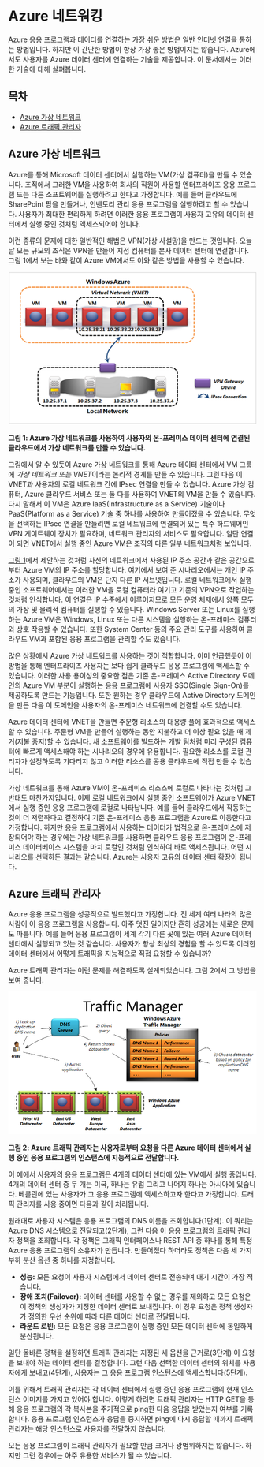 # Azure 네트워킹

Azure 응용 프로그램과 데이터를 연결하는 가장 쉬운 방법은 일반 인터넷 연결을 통하는 방법입니다. 하지만 이 간단한 방법이 항상 가장 좋은 방법이지는 않습니다. Azure에서도 사용자를 Azure 데이터 센터에 연결하는 기술을 제공합니다. 이 문서에서는 이러한 기술에 대해 살펴봅니다.

## 목차

-   [Azure 가상 네트워크][]
-   [Azure 트래픽 관리자][]

<a name="Vnet"></a>

## Azure 가상 네트워크

Azure를 통해 Microsoft 데이터 센터에서 실행하는 VM(가상 컴퓨터)을 만들 수 있습니다. 조직에서 그러한 VM을 사용하여 회사의 직원이 사용할 엔터프라이즈 응용 프로그램 또는 다른 소프트웨어를 실행하려고 한다고 가정합니다. 예를 들어 클라우드에 SharePoint 팜을 만들거나, 인벤토리 관리 응용 프로그램을 실행하려고 할 수 있습니다. 사용자가 최대한 편리하게 하려면 이러한 응용 프로그램이 사용자 고유의 데이터 센터에서 실행 중인 것처럼 액세스되어야 합니다.

이런 종류의 문제에 대한 일반적인 해법은 VPN(가상 사설망)을 만드는 것입니다. 오늘날 모든 규모의 조직은 VPN을 만들어 지점 컴퓨터를 본사 데이터 센터에 연결합니다. 그림 1에서 보는 바와 같이 Azure VM에서도 이와 같은 방법을 사용할 수 있습니다.

<a name="Fig1"></a>

![01\_Networking][]

**그림 1: Azure 가상 네트워크를 사용하여 사용자의 온-프레미스 데이터 센터에 연결된 클라우드에서 가상 네트워크를 만들 수 있습니다.**

그림에서 알 수 있듯이 Azure 가상 네트워크를 통해 Azure 데이터 센터에서 VM 그룹에 *가상 네트워크 또는 VNET*이라는 논리적 경계를 만들 수 있습니다. 그런 다음 이 VNET과 사용자의 로컬 네트워크 간에 IPsec 연결을 만들 수 있습니다. Azure 가상 컴퓨터, Azure 클라우드 서비스 또는 둘 다를 사용하여 VNET의 VM을 만들 수 있습니다. 다시 말해서 이 VM은 Azure IaaS(Infrastructure as a Service) 기술이나 PaaS(Platform as a Service) 기술 중 하나를 사용하여 만들어졌을 수 있습니다.
무엇을 선택하든 IPsec 연결을 만들려면 로컬 네트워크에 연결되어 있는 특수 하드웨어인 VPN 게이트웨이 장치가 필요하며, 네트워크 관리자의 서비스도 필요합니다. 일단 연결이 되면 VNET에서 실행 중인 Azure VM은 조직의 다른 일부 네트워크처럼 보입니다.

[그림 1][]에서 제안하는 것처럼 자신의 네트워크에서 사용된 IP 주소 공간과 같은 공간으로부터 Azure VM의 IP 주소를 할당합니다. 여기에서 보여 준 시나리오에서는 개인 IP 주소가 사용되며, 클라우드의 VM은 단지 다른 IP 서브넷입니다. 로컬 네트워크에서 실행 중인 소프트웨어에서는 이러한 VM을 로컬 컴퓨터라 여기고 기존의 VPN으로 작업하는 것처럼 인식합니다. 이 연결은 IP 수준에서 이루어지므로 모든 운영 체제에서 양쪽 모두의 가상 및 물리적 컴퓨터를 실행할 수 있습니다. Windows Server 또는 Linux를 실행하는 Azure VM은 Windows, Linux 또는 다른 시스템을 실행하는 온-프레미스 컴퓨터와 상호 작용할 수 있습니다. 또한 System Center 등의 주요 관리 도구를 사용하여 클라우드 VM과 포함된 응용 프로그램을 관리할 수도 있습니다.

많은 상황에서 Azure 가상 네트워크를 사용하는 것이 적합합니다. 이미 언급했듯이 이 방법을 통해 엔터프라이즈 사용자는 보다 쉽게 클라우드 응용 프로그램에 액세스할 수 있습니다. 이러한 사용 용이성의 중요한 점은 기존 온-프레미스 Active Directory 도메인의 Azure VM 부분이 실행하는 응용 프로그램에 사용자 SSO(Single Sign-On)를 제공하도록 만드는 기능입니다. 또한 원하는 경우 클라우드에 Active Directory 도메인을 만든 다음 이 도메인을 사용자의 온-프레미스 네트워크에 연결할 수도 있습니다.

Azure 데이터 센터에 VNET을 만들면 주문형 리소스의 대용량 풀에 효과적으로 액세스할 수 있습니다. 주문형 VM을 만들어 실행하는 동안 지불하고 더 이상 필요 없을 때 제거(지불 중지)할 수 있습니다. 새 소프트웨어를 빌드하는 개발 팀처럼 미리 구성된 컴퓨터에 빠르게 액세스해야 하는 시나리오의 경우에 유용합니다. 필요한 리소스를 로컬 관리자가 설정하도록 기다리지 않고 이러한 리소스를 공용 클라우드에 직접 만들 수 있습니다.

가상 네트워크를 통해 Azure VM이 온-프레미스 리소스에 로컬로 나타나는 것처럼 그 반대도 마찬가지입니다. 이제 로컬 네트워크에서 실행 중인 소프트웨어가 Azure VNET에서 실행 중인 응용 프로그램에 로컬로 나타납니다. 예를 들어 클라우드에서 작동하는 것이 더 저렴하다고 결정하여 기존 온-프레미스 응용 프로그램을 Azure로 이동한다고 가정합니다. 하지만 응용 프로그램에서 사용하는 데이터가 법적으로 온-프레미스에 저장되어야 하는 경우에는 가상 네트워크를 사용하면 클라우드 응용 프로그램이 온-프레미스 데이터베이스 시스템을 마치 로컬인 것처럼 인식하여 바로 액세스됩니다. 어떤 시나리오를 선택하든 결과는 같습니다. Azure는 사용자 고유의 데이터 센터 확장이 됩니다.

<a name="TrafficMngr"></a>

## Azure 트래픽 관리자

Azure 응용 프로그램을 성공적으로 빌드했다고 가정합니다. 전 세계 여러 나라의 많은 사람이 이 응용 프로그램을 사용합니다. 아주 멋진 일이지만 흔히 성공에는 새로운 문제도 따릅니다. 예를 들어 응용 프로그램이 세계 각기 다른 곳에 있는 여러 Azure 데이터 센터에서 실행되고 있는 것 같습니다. 사용자가 항상 최상의 경험을 할 수 있도록 이러한 데이터 센터에서 어떻게 트래픽을 지능적으로 직접 요청할 수 있습니까?

Azure 트래픽 관리자는 이런 문제를 해결하도록 설계되었습니다. 그림 2에서 그 방법을 보여 줍니다.

<a name="Fig3"></a>

![03\_TrafficManager][]

**그림 2: Azure 트래픽 관리자는 사용자로부터 요청을 다른 Azure 데이터 센터에서 실행 중인 응용 프로그램의 인스턴스에 지능적으로 전달합니다.**

이 예에서 사용자의 응용 프로그램은 4개의 데이터 센터에 있는 VM에서 실행 중입니다. 4개의 데이터 센터 중 두 개는 미국, 하나는 유럽 그리고 나머지 하나는 아시아에 있습니다. 베를린에 있는 사용자가 그 응용 프로그램에 액세스하고자 한다고 가정합니다. 트래픽 관리자를 사용 중이면 다음과 같이 처리됩니다.

원래대로 사용자 시스템은 응용 프로그램의 DNS 이름을 조회합니다(1단계). 이 쿼리는 Azure DNS 시스템으로 전달되고(2단계), 그런 다음 이 응용 프로그램의 트래픽 관리자 정책을 조회합니다. 각 정책은 그래픽 인터페이스나 REST API 중 하나를 통해 특정 Azure 응용 프로그램의 소유자가 만듭니다. 만들어졌다 하더라도 정책은 다음 세 가지 부하 분산 옵션 중 하나를 지정합니다.

-   **성능:** 모든 요청이 사용자 시스템에서 데이터 센터로 전송되며 대기 시간이 가장 적습니다.
-   **장애 조치(Failover):** 데이터 센터를 사용할 수 없는 경우를 제외하고 모든 요청은 이 정책의 생성자가 지정한 데이터 센터로 보내집니다. 이 경우 요청은 정책 생성자가 정의한 우선 순위에 따라 다른 데이터 센터로 전달됩니다.
-   **라운드 로빈:** 모든 요청은 응용 프로그램이 실행 중인 모든 데이터 센터에 동일하게 분산됩니다.

일단 올바른 정책을 설정하면 트래픽 관리자는 지정된 세 옵션을 근거로(3단계) 이 요청을 보내야 하는 데이터 센터를 결정합니다. 그런 다음 선택한 데이터 센터의 위치를 사용자에게 보내고(4단계), 사용자는 그 응용 프로그램 인스턴스에 액세스합니다(5단계).

이를 위해서 트래픽 관리자는 각 데이터 센터에서 실행 중인 응용 프로그램의 현재 인스턴스 이미지를 가지고 있어야 합니다. 이렇게 하려면 트래픽 관리자는 HTTP GET을 통해 응용 프로그램의 각 복사본을 주기적으로 ping한 다음 응답을 받았는지 여부를 기록합니다. 응용 프로그램 인스턴스가 응답을 중지하면 ping에 다시 응답할 때까지 트래픽 관리자는 해당 인스턴스로 사용자를 전달하지 않습니다.

모든 응용 프로그램이 트래픽 관리자가 필요할 만큼 크거나 광범위하지는 않습니다. 하지만 그런 경우에는 아주 유용한 서비스가 될 수 있습니다.

  [Azure 가상 네트워크]: #Vnet
  [Azure 트래픽 관리자]: #TrafficMngr
  [01\_Networking]: ./media/azure-networking/Networking_01Networking.png
  [그림 1]: #Fig1
  [03\_TrafficManager]: ./media/azure-networking/Networking_03TrafficManager.png
